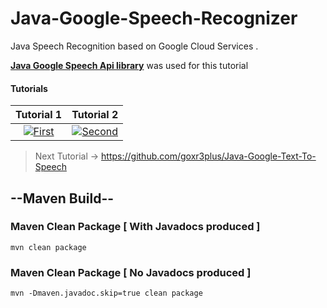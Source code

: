 # Java-Google-Speech-Recognizer

Java Speech Recognition based on Google Cloud Services .

**[Java Google Speech Api library](https://github.com/goxr3plus/java-google-speech-api)** was used for this tutorial

#### Tutorials

| Tutorial 1 | Tutorial 2 |
|:-:|:-:|
| [![First](http://img.youtube.com/vi/H9G02EkohtU/0.jpg)](https://www.youtube.com/watch?v=H9G02EkohtU)  | [![Second](http://img.youtube.com/vi/-AMoR_WPV_M/0.jpg)](https://www.youtube.com/watch?v=-AMoR_WPV_M) |

> Next Tutorial -> https://github.com/goxr3plus/Java-Google-Text-To-Speech

## --Maven Build--

### Maven Clean Package [ With Javadocs produced ]

```mvn clean package``` 

### Maven Clean Package [ No Javadocs produced ]

```mvn -Dmaven.javadoc.skip=true clean package``` 
